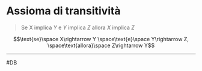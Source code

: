 # Assioma di transitività
> Se X implica $Y$ e $Y$ implica $Z$ allora $X$ implica $Z$

$$\text{se}\space X\rightarrow Y \space\text{e}\space Y\rightarrow Z, \space\text{allora}\space Z\rightarrow Y$$

---
#DB 